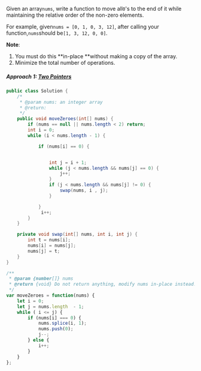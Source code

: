Given an array`nums`, write a function to move all`0`'s to the end of it while maintaining the relative order of the non-zero elements.

For example, given`nums = [0, 1, 0, 3, 12]`, after calling your function,`nums`should be`[1, 3, 12, 0, 0]`.

**Note**:

1. You must do this **in-place **without making a copy of the array.
2. Minimize the total number of operations.

##### Approach 1: [Two Pointers](/two-pointers.md)

```java
public class Solution {
    /*
     * @param nums: an integer array
     * @return: 
     */
    public void moveZeroes(int[] nums) {
        if (nums == null || nums.length < 2) return;
        int i = 0;
        while (i < nums.length - 1) {

            if (nums[i] == 0) {


                int j = i + 1;
                while (j < nums.length && nums[j] == 0) {
                    j++;
                }
                if (j < nums.length && nums[j] != 0) {
                    swap(nums, i , j);
                }

            }
             i++;
        }
    }

    private void swap(int[] nums, int i, int j) {
        int t = nums[i];
        nums[i] = nums[j];
        nums[j] = t;
    }
}
```

```js
/**
 * @param {number[]} nums
 * @return {void} Do not return anything, modify nums in-place instead.
 */
var moveZeroes = function(nums) {
    let i = 0;
    let j = nums.length  - 1;
    while ( i <= j) {
        if (nums[i] === 0) {
            nums.splice(i, 1);
            nums.push(0);
            j--;
        } else {
            i++;
        }
    }
};
```



